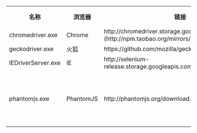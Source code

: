 <table>
    <tr>
        <th>名称</th>
        <th>浏览器</th>
        <th>链接</th>
        <th>备注</th>
    </tr>
    <tr>
        <td>chromedriver.exe</td>
        <td>Chrome</td>
        <td>http://chromedriver.storage.googleapis.com/index.html (http://npm.taobao.org/mirrors/chromedriver/)</td>
        <td></td>
    </tr>
    <tr>
        <td>geckodriver.exe</td>
        <td>火狐</td>
        <td>https://github.com/mozilla/geckodriver/releases</td>
        <td></td>
    </tr>
    <tr>
        <td>IEDriverServer.exe</td>
        <td>IE</td>
        <td>http://selenium-release.storage.googleapis.com/index.html</td>
        <td></td>
    </tr>
    <tr>
        <td>phantomjs.exe</td>
        <td>PhantomJS</td>
        <td>http://phantomjs.org/download.html</td>
        <td>无界面浏览器</td>
    </tr>
</table>